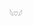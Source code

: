 ⠀⠀⠀⠀⠀⠀⠀⠀⠀⠀⠀⠀⠀⠀⠀

                                                               𓆩♡𓆪

⠀⠀⠀⠀⠀⠀⠀⠀⠀⠀⠀⠀⠀⠀⠀⠀⠀⠀ ⠀⠀⠀⠀ ⠀⠀⠀⠀
